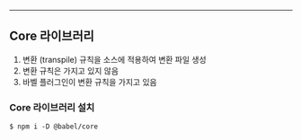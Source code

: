 ___
## Core 라이브러리

1. 변환 (transpile) 규칙을 소스에 적용하여 변환 파일 생성
2. 변환 규칙은 가지고 있지 않음
3. 바벨 플러그인이 변환 규칙을 가지고 있음

### Core 라이브러리 설치
`$ npm i -D @babel/core`